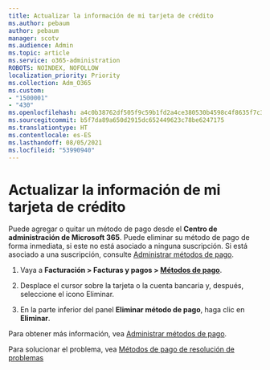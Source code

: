 ```yaml
---
title: Actualizar la información de mi tarjeta de crédito
ms.author: pebaum
author: pebaum
manager: scotv
ms.audience: Admin
ms.topic: article
ms.service: o365-administration
ROBOTS: NOINDEX, NOFOLLOW
localization_priority: Priority
ms.collection: Adm_O365
ms.custom:
- "1500001"
- "430"
ms.openlocfilehash: a4c0b38762df505f9c59b1fd2a4ce380530b4598c4f8635f7c30c7fe277f56a4
ms.sourcegitcommit: b5f7da89a650d2915dc652449623c78be6247175
ms.translationtype: HT
ms.contentlocale: es-ES
ms.lasthandoff: 08/05/2021
ms.locfileid: "53990940"
---
```

# <a name="update-my-credit-card-information"></a>Actualizar la información de mi tarjeta de crédito

Puede agregar o quitar un método de pago desde el **Centro de administración de Microsoft 365**. Puede eliminar su método de pago de forma inmediata, si este no está asociado a ninguna suscripción. Si está asociado a una suscripción, consulte [Administrar métodos de pago](https://docs.microsoft.com/microsoft-365/commerce/billing-and-payments/manage-payment-methods).

1. Vaya a **Facturación > Facturas y pagos > [Métodos de pago](https://go.microsoft.com/fwlink/p/?linkid=2018806)**.

2. Desplace el cursor sobre la tarjeta o la cuenta bancaria y, después, seleccione el icono Eliminar.

3. En la parte inferior del panel **Eliminar método de pago**, haga clic en **Eliminar**.

Para obtener más información, vea [Administrar métodos de pago](https://docs.microsoft.com/microsoft-365/commerce/billing-and-payments/manage-payment-methods).

Para solucionar el problema, vea [Métodos de pago de resolución de problemas](https://docs.microsoft.com/microsoft-365/commerce/billing-and-payments/manage-payment-methods#troubleshoot-payment-methods)
